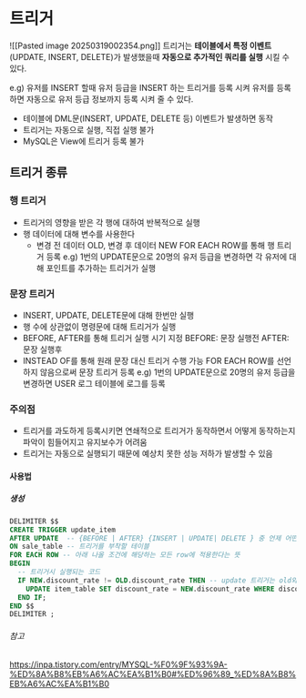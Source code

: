 # 트리거
![[Pasted image 20250319002354.png]]
트리거는 **테이블에서 특정 이벤트**(UPDATE, INSERT, DELETE)가 발생했을때 **자동으로 추가적인 쿼리를 실행** 시킬 수 있다. 

e.g) 유저를 INSERT 할때 유저 등급을 INSERT 하는 트리거를 등록 시켜 유저를 등록하면 자동으로 유저 등급 정보까지 등록 시켜 줄 수 있다.
* 테이블에 DML문(INSERT, UPDATE, DELETE 등) 이벤트가 발생하면 동작
* 트리거는 자동으로 실행, 직접 실행 불가
* MySQL은 View에 트리거 등록 불가
## 트리거 종류
### 행 트리거
* 트리거의 영향을 받은 각 행에 대하여 반복적으로 실행
* 행 데이터에 대해 변수를 사용한다
	* 변경 전 데이터 OLD, 변경 후 데이터 NEW
FOR EACH ROW를 통해 행 트리거 등록
e.g) 1번의 UPDATE문으로 20명의 유저 등급을 변경하면 각 유저에 대해 포인트를 추가하는 트리거가 실행
### 문장 트리거
* INSERT, UPDATE, DELETE문에 대해 한번만 실행
* 행 수에 상관없이 명령문에 대해 트리거가 실행
* BEFORE, AFTER를 통해 트리거 실행 시기 지정
	BEFORE: 문장 실행전
	AFTER: 문장 실행후
* INSTEAD OF를 통해 원래 문장 대신 트리거 수행 가능
FOR EACH ROW를 선언하지 않음으로써 문장 트리거 등록
e.g) 1번의 UPDATE문으로 20명의 유저 등급을 변경하면 USER 로그 테이블에 로그를 등록
### 주의점
* 트리거를 과도하게 등록시키면 연쇄적으로 트리거가 동작하면서 어떻게 동작하는지 파악이 힘들어지고 유지보수가 어려움
* 트리거는 자동으로 실행되기 때문에 예상치 못한 성능 저하가 발생할 수 있음
#### 사용법
##### 생성
```sql
DELIMITER $$
CREATE TRIGGER update_item
AFTER UPDATE  -- {BEFORE | AFTER} {INSERT | UPDATE| DELETE } 중 언제 어떤 작업을 할지 정한다
ON sale_table -- 트리거를 부착할 테이블
FOR EACH ROW -- 아래 나올 조건에 해당하는 모든 row에 적용한다는 뜻
BEGIN
  -- 트리거시 실행되는 코드
  IF NEW.discount_rate != OLD.discount_rate THEN -- update 트리거는 old와 new 값이 존재한다.
    UPDATE item_table SET discount_rate = NEW.discount_rate WHERE discount_rate = OLD.discount_rate;
  END IF;
END $$
DELIMITER ;
```
###### 참고
https://inpa.tistory.com/entry/MYSQL-%F0%9F%93%9A-%ED%8A%B8%EB%A6%AC%EA%B1%B0#%ED%96%89_%ED%8A%B8%EB%A6%AC%EA%B1%B0
